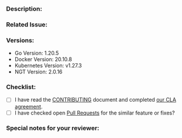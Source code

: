 <!--- Provide a general summary of your changes in the Title above -->

### Description:

<!-- Describe your changes in detail -->
<!-- It would be better to describe the details especially What changed and Why you changed -->

### Related Issue:

<!-- This project mainly accepts pull requests related to open issues -->
<!-- NOTE: If suggesting a new feature or change, please discuss it in an issue first -->
<!-- NOTE: If fixing a bug, there should be an issue describing it with steps to reproduce -->
<!-- Please link to the issue here: -->

### Versions:

<!--- Please change the versions below along with your environment -->

- Go Version: 1.20.5
- Docker Version: 20.10.8
- Kubernetes Version: v1.27.3
- NGT Version: 2.0.16

### Checklist:

<!-- For completed items, change [ ] to [x]. -->
<!-- NOTE: these things are not required to open a PR and can be done afterwards / while the PR is open. -->

- [ ] I have read the [CONTRIBUTING](https://github.com/vdaas/vald/blob/main/CONTRIBUTING.md) document and completed [our CLA agreement](https://cla-assistant.io/vdaas/vald).
- [ ] I have checked open [Pull Requests](https://github.com/vdaas/vald/pulls) for the similar feature or fixes?

### Special notes for your reviewer:

<!-- Please tell us anything you would like to share to reviewers related this PR -->
